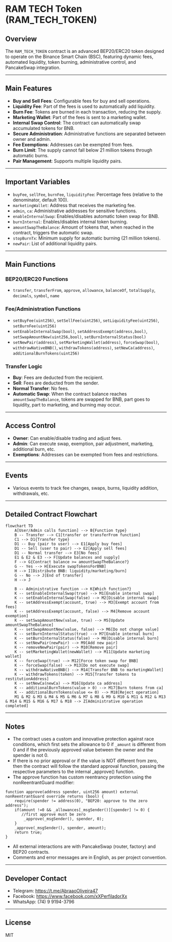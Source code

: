 # RAM TECH Token (RAM_TECH_TOKEN)

## Overview

The `RAM_TECH_TOKEN` contract is an advanced BEP20/ERC20 token designed to operate on the Binance Smart Chain (BSC), featuring dynamic fees, automated liquidity, token burning, administrative control, and PancakeSwap integration.

---

## Main Features

- **Buy and Sell Fees**: Configurable fees for buy and sell operations.
- **Liquidity Fee**: Part of the fees is used to automatically add liquidity.
- **Burn Fee**: Tokens are burned in each transaction, reducing the supply.
- **Marketing Wallet**: Part of the fees is sent to a marketing wallet.
- **Internal Swap Control**: The contract can automatically swap accumulated tokens for BNB.
- **Secure Administration**: Administrative functions are separated between owner and admin.
- **Fee Exemptions**: Addresses can be exempted from fees.
- **Burn Limit**: The supply cannot fall below 21 million tokens through automatic burns.
- **Pair Management**: Supports multiple liquidity pairs.

---

## Important Variables

- `buyFee`, `sellFee`, `burnFee`, `liquidityFee`: Percentage fees (relative to the denominator, default 100).
- `marketingWallet`: Address that receives the marketing fee.
- `admin`, `ca`: Administrative addresses for sensitive functions.
- `enableInternalSwap`: Enables/disables automatic token swap for BNB.
- `burnInternal`: Enables/disables internal token burning.
- `amountSwapTheBalance`: Amount of tokens that, when reached in the contract, triggers the automatic swap.
- `stopBurnTx`: Minimum supply for automatic burning (21 million tokens).
- `newPair`: List of additional liquidity pairs.

---

## Main Functions

### BEP20/ERC20 Functions
- `transfer`, `transferFrom`, `approve`, `allowance`, `balanceOf`, `totalSupply`, `decimals`, `symbol`, `name`

### Fee/Administration Functions
- `setBuyFee(uint256)`, `setSellFee(uint256)`, `setLiquidityFee(uint256)`, `setBurnFee(uint256)`
- `setEnableInternalSwap(bool)`, `setAddressExempt(address,bool)`, `setSwapAmountNew(uint256,bool)`, `setBurnInternalStatus(bool)`
- `setNewPair(address)`, `setMarketingWallet(address)`, `forceSwap(bool)`, `withdrawNativeBNB()`, `withdrawTokens(address)`, `setNewCa(address)`, `additionalBurnTokens(uint256)`

### Transfer Logic
- **Buy**: Fees are deducted from the recipient.
- **Sell**: Fees are deducted from the sender.
- **Normal Transfer**: No fees.
- **Automatic Swap**: When the contract balance reaches `amountSwapTheBalance`, tokens are swapped for BNB, part goes to liquidity, part to marketing, and burning may occur.

---

## Access Control
- **Owner**: Can enable/disable trading and adjust fees.
- **Admin**: Can execute swap, exemption, pair adjustment, marketing, additional burn, etc.
- **Exemptions**: Addresses can be exempted from fees and restrictions.

---

## Events
- Various events to track fee changes, swaps, burns, liquidity addition, withdrawals, etc.

---

## Detailed Contract Flowchart

```mermaid
flowchart TD
    A[User/Admin calls function] --> B{Function type}
    B -- Transfer --> C1[transfer or transferFrom function]
    C1 --> D1{Transfer type}
    D1 -- Buy (pair to user) --> E1[Apply buy fees]
    D1 -- Sell (user to pair) --> E2[Apply sell fees]
    D1 -- Normal transfer --> E3[No fees]
    E1 & E2 & E3 --> F[Update balances and supply]
    F --> G{Contract balance >= amountSwapTheBalance?}
    G -- Yes --> H[Execute swapTokensForBNB]
    H --> I[Distribute BNB: liquidity/marketing/burn]
    G -- No --> J[End of transfer]
    H --> J

    B -- Administrative function --> K{Which function?}
    K -- setEnableInternalSwap(true) --> M1[Enable internal swap]
    K -- setEnableInternalSwap(false) --> M2[Disable internal swap]
    K -- setAddressExempt(account, true) --> M3[Exempt account from fees]
    K -- setAddressExempt(account, false) --> M4[Remove account exemption]
    K -- setSwapAmountNew(value, true) --> M5[Update amountSwapTheBalance]
    K -- setSwapAmountNew(value, false) --> M6[Do not change value]
    K -- setBurnInternalStatus(true) --> M7[Enable internal burn]
    K -- setBurnInternalStatus(false) --> M8[Disable internal burn]
    K -- setNewPair(newPair) --> M9[Add new pair]
    K -- removeNewPair(pair) --> M10[Remove pair]
    K -- setMarketingWallet(newWallet) --> M11[Update marketing wallet]
    K -- forceSwap(true) --> M12[Force token swap for BNB]
    K -- forceSwap(false) --> M13[Do not execute swap]
    K -- withdrawNativeBNB() --> M14[Transfer BNB to marketingWallet]
    K -- withdrawTokens(token) --> M15[Transfer tokens to restitutionAddress]
    K -- setNewCa(newCa) --> M16[Update ca address]
    K -- additionalBurnTokens(value > 0) --> M17[Burn tokens from ca]
    K -- additionalBurnTokens(value <= 0) --> M18[Reject operation]
    M1 & M2 & M3 & M4 & M5 & M6 & M7 & M8 & M9 & M10 & M11 & M12 & M13 & M14 & M15 & M16 & M17 & M18 --> Z[Administrative operation completed]
```

---

## Notes
- The contract uses a custom and innovative protection against race conditions, which first sets the allowance to 0 if `_amount` is different from 0 and if the previously approved value between the owner and the spender is not 0.
- If there is no prior approval or if the value is NOT different from zero, then the contract will follow the standard approval function, passing the respective parameters to the internal _approve() function.
- The approve function has custom reentrancy protection using the nonReentrantGuard modifier:

```solidity
function approve(address spender, uint256 amount) external nonReentrantGuard override returns (bool) {
    require(spender != address(0), "BEP20: approve to the zero address");
    if(amount !=0 && _allowances[_msgSender()][spender] != 0) {
       //first approve must be zero
        _approve(_msgSender(), spender, 0);
    }
    _approve(_msgSender(), spender, amount);
    return true;
}
```
- All external interactions are with PancakeSwap (router, factory) and BEP20 contracts.
- Comments and error messages are in English, as per project convention.

---

## Developer Contact
- Telegram: https://t.me/AbraaoOliveira47
- Facebook: https://www.facebook.com/xXPerfiladorXx
- WhatsApp: (74) 9 9194-3796

---

## License
MIT
